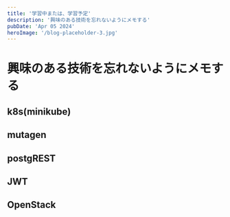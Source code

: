 ```yaml
---
title: '学習中または、学習予定'
description: '興味のある技術を忘れないようにメモする'
pubDate: 'Apr 05 2024'
heroImage: '/blog-placeholder-3.jpg'
---
```

# 興味のある技術を忘れないようにメモする

## k8s(minikube)
## mutagen
## postgREST
## JWT
## OpenStack
